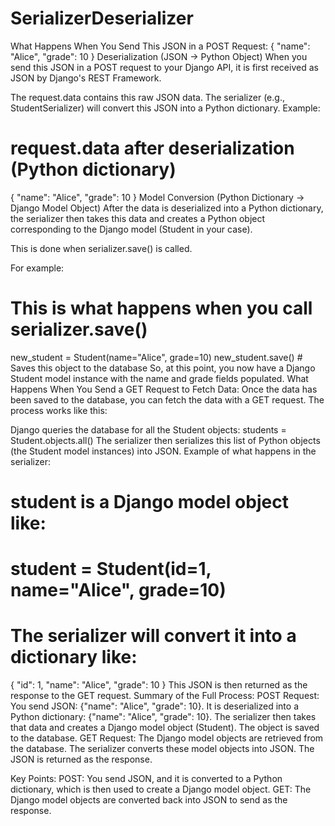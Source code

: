 # SerializerDeserializer


What Happens When You Send This JSON in a POST Request:
{
  "name": "Alice",
  "grade": 10
}
Deserialization (JSON → Python Object)
When you send this JSON in a POST request to your Django API, it is first received as JSON by Django's REST Framework.

The request.data contains this raw JSON data.
The serializer (e.g., StudentSerializer) will convert this JSON into a Python dictionary.
Example:

# request.data after deserialization (Python dictionary)
{
    "name": "Alice",
    "grade": 10
}
Model Conversion (Python Dictionary → Django Model Object)
After the data is deserialized into a Python dictionary, the serializer then takes this data and creates a Python object corresponding to the Django model (Student in your case).

This is done when serializer.save() is called.

For example:

# This is what happens when you call serializer.save()
new_student = Student(name="Alice", grade=10)
new_student.save()  # Saves this object to the database
So, at this point, you now have a Django Student model instance with the name and grade fields populated.
What Happens When You Send a GET Request to Fetch Data:
Once the data has been saved to the database, you can fetch the data with a GET request. The process works like this:

Django queries the database for all the Student objects:
students = Student.objects.all()
The serializer then serializes this list of Python objects (the Student model instances) into JSON.
Example of what happens in the serializer:

# student is a Django model object like:
# student = Student(id=1, name="Alice", grade=10)

# The serializer will convert it into a dictionary like:
{
    "id": 1,
    "name": "Alice",
    "grade": 10
}
This JSON is then returned as the response to the GET request.
Summary of the Full Process:
POST Request:
You send JSON: {"name": "Alice", "grade": 10}.
It is deserialized into a Python dictionary: {"name": "Alice", "grade": 10}.
The serializer then takes that data and creates a Django model object (Student).
The object is saved to the database.
GET Request:
The Django model objects are retrieved from the database.
The serializer converts these model objects into JSON.
The JSON is returned as the response.


Key Points:
POST: You send JSON, and it is converted to a Python dictionary, which is then used to create a Django model object.
GET: The Django model objects are converted back into JSON to send as the response.
